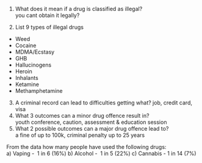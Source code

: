
1. What does it mean if a drug is classified as illegal?  
you cant obtain it legally?
  
2. List 9 types of illegal drugs 
- Weed
- Cocaine
- MDMA/Ecstasy
- GHB
- Hallucinogens
- Heroin
- Inhalants
- Ketamine
- Methamphetamine

3.   A criminal record can lead to difficulties getting what?
job, credit card, visa
4.  What 3 outcomes can a minor drug offence result in?  
youth conference, caution, assessment & education session 
5.  What 2 possible outcomes can a major drug offence lead to?    
  a fine of up to 100k, criminal penalty up to 25 years
  
From the data how many people have used the following drugs:   
a) Vaping -   1 in 6 (16%)
b) Alcohol -   1 in 5 (22%)
c) Cannabis - 1 in 14 (7%)